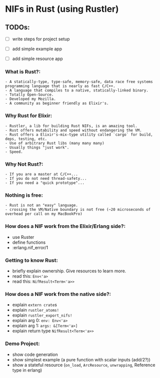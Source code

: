 # NIFs in Rust (using Rustler)

## TODOs:
  - [ ] write steps for project setup
  - [ ] add simple example app
  - [ ] add simple resource app


### What is Rust?:

    - A statically-type, type-safe, memory-safe, data race free systems programming language that is nearly as fast C/C++.
    - A language that compiles to a native, statically-linked binary.
    - Totally Open-Source.
    - Developed my Mozilla.
    - A community as beginner friendly as Elixir's.

### Why Rust for Elixir:

    - Rustler, a lib for building Rust NIFs, is an amazing tool.
    - Rust offers mutability and speed without endangering the VM.
    - Rust offers a Elixir's-mix-type utility called `cargo` for build, deps, testing, etc.
    - Use of arbitrary Rust libs (many many many)
    - Usually things "just work".
    - Speed.

### Why Not Rust?:

    - If you are a master at C/C++...
    - If you do not need thread-safety...
    - If you need a "quick prototype"...

### Nothing is free:

    - Rust is not an "easy" language.
    - crossing the VM/Native boundary is not free (~20 microseconds of overhead per call on my MacBookPro)

### How does a NIF work from the Elixir/Erlang side?:

  - use Ruster
  - define functions
  - :erlang.nif_error/1

### Getting to know Rust:

  - briefly explain ownership. Give resources to learn more.
  - read this: `Env<'a>`
  - read this: `NifResult<Term<'a>>`

### How does a NIF work from the native side?:

  - explain `extern crate`s
  - explain `rustler_atoms!`
  - explain `rustler_export_nifs!`
  - explain arg 0: `env: Env<'a>`
  - explain arg 1: `args: &[Term<'a>]`
  - explain return type `NifResult<Term<'a>>` 

### Demo Project:

  - show code generation
  - show simplest example (a pure function with scalar inputs (add/2?)) 
  - show a stateful resource (`on_load`, `ArcResource`, `unwrapping`, Reference type in erlang)
